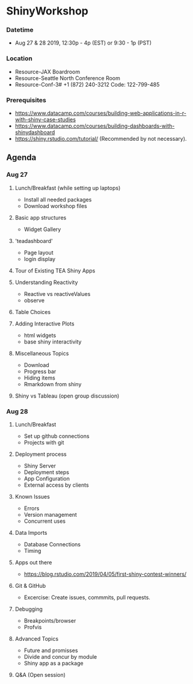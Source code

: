 # ShinyWorkshop

### Datetime
- Aug 27 & 28 2019, 12:30p - 4p (EST) or 9:30 - 1p (PST)

### Location
- Resource-JAX Boardroom
- Resource-Seattle North Conference Room
- Resource-Conf-3# +1 (872) 240-3212 Code: 122-799-485

### Prerequisites
- https://www.datacamp.com/courses/building-web-applications-in-r-with-shiny-case-studies
- https://www.datacamp.com/courses/building-dashboards-with-shinydashboard
- https://shiny.rstudio.com/tutorial/ (Recommended by not necessary).

## Agenda 

### Aug 27

1. Lunch/Breakfast (while setting up laptops)
    - Install all needed packages
    - Download workshop files

1. Basic app structures
    - Widget Gallery

1. 'teadashboard'
    - Page layout
    - login display
    
1. Tour of Existing TEA Shiny Apps

1. Understanding Reactivity
    - Reactive vs reactiveValues
    - observe

1. Table Choices

1. Adding Interactive Plots
    - html widgets
    - base shiny interactivity

1. Miscellaneous Topics
    - Download 
    - Progress bar
    - Hiding items
    - Rmarkdown from shiny

1. Shiny vs Tableau (open group discussion)

### Aug 28

1. Lunch/Breakfast
    - Set up github connections
    - Projects with git

1. Deployment process
    - Shiny Server 
    - Deployment steps
    - App Configuration
    - External access by clients

1. Known Issues
    - Errors 
    - Version management
    - Concurrent uses
    
1. Data Imports
    - Database Connections
    - Timing
    
1. Apps out there
    - https://blog.rstudio.com/2019/04/05/first-shiny-contest-winners/

1. Git & GitHub
    - Excercise: Create issues, commmits, pull requests. 

1. Debugging
    - Breakpoints/browser
    - Profvis

1. Advanced Topics
    - Future and promisses
    - Divide and concur by module
    - Shiny app as a package
    
1. Q&A (Open session)
